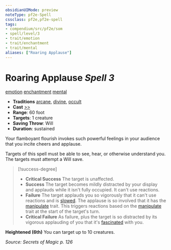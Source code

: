 ```yaml
---
obsidianUIMode: preview
noteType: pf2e-Spell
cssclass: pf2e,pf2e-spell
tags:
- compendium/src/pf2e/som
- spell/level/3
- trait/emotion
- trait/enchantment
- trait/mental
aliases: ["Roaring Applause"]
---
```

# Roaring Applause *Spell 3*   
[emotion](rules/traits/emotion.md "Emotion Effect Trait")  [enchantment](rules/traits/enchantment.md "Enchantment School Trait")  [mental](rules/traits/mental.md "Mental Effect Trait")  

- **Traditions** [arcane](rules/traits/arcane.md "Arcane Tradition Trait"), [divine](rules/traits/divine.md "Divine Tradition Trait"), [occult](rules/traits/occult.md "Occult Tradition Trait")
- **Cast** [>>](rules/core-rulebook/chapter-9-playing-the-game.md#Actions "Two-Action") 
- **Range**: 60 foot
- **Targets**: 1 creature
- **Saving Throw**: Will
- **Duration**: sustained

Your flamboyant flourish invokes such powerful feelings in your audience that you incite cheers and applause.

Targets of this spell must be able to see, hear, or otherwise understand you. The targets must attempt a Will save.

> [!success-degree] 
> - **Critical Success** The target is unaffected.
> - **Success** The target becomes mildly distracted by your display and applauds while it isn't fully occupied. It can't use reactions.
> - **Failure** The target applauds you so vigorously that it can't use reactions and is [slowed](rules/conditions.md#Slowed). The applause is so involved that it has the [manipulate](rules/traits/manipulate.md "Manipulate General Trait") trait. This triggers reactions based on the [manipulate](rules/traits/manipulate.md "Manipulate General Trait") trait at the start of the target's turn.
> - **Critical Failure** As failure, plus the target is so distracted by its vigorous applauding of you that it's [fascinated](rules/conditions.md#Fascinated) with you.

**Heightened (6th)** You can target up to 10 creatures.

*Source: Secrets of Magic p. 126*
